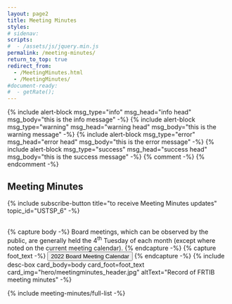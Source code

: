```yaml
---
layout: page2
title: Meeting Minutes
styles:
# sidenav:
scripts:
#  - /assets/js/jquery.min.js
permalink: /meeting-minutes/
return_to_top: true
redirect_from:
  - /MeetingMinutes.html
  - /MeetingMinutes/
#document-ready:
#  - getRate();
---
```


{% include alert-block msg_type="info" msg_head="info head" msg_body="this is the info message" -%}
{% include alert-block msg_type="warning" msg_head="warning head" msg_body="this is the warning message" -%}
{% include alert-block msg_type="error" msg_head="error head" msg_body="this is the error message" -%}
{% include alert-block msg_type="success" msg_head="success head" msg_body="this is the success message" -%}
{% comment -%}
{% endcomment -%}


## Meeting Minutes
{% include subscribe-button title="to receive Meeting Minutes updates" topic_id="USTSP_6" -%}

<br>
{% capture body -%}
Board meetings, which can be observed by the public, are generally held the 4<sup>th</sup> Tuesday of each month (except where noted on the current meeting calendar).
{% endcapture -%}
{% capture foot_text -%}
<a href="{{site.baseurl}}/pdf/board-meetings/2022_Board_Meeting_Calendar_schedule.pdf" target="_blank"><button class="usa-button on-card thin">2022 Board Meeting Calendar</button></a>
{% endcapture -%}
{% include desc-box  card_body=body card_foot=foot_text
      card_img="hero/meetingminutes_header.jpg" altText="Record of FRTIB meeting minutes" -%}


{% include meeting-minutes/full-list  -%}

<!-- CONTENT END -->
